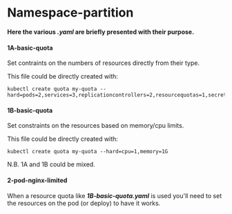 # Namespace-partition
 
**Here the various *.yaml* are briefly presented with their purpose.**

#### 1A-basic-quota

Set contraints on the numbers of resources directly from their type.

This file could be directly created with:

```
kubectl create quota my-quota --hard=pods=2,services=3,replicationcontrollers=2,resourcequotas=1,secrets=5,persistentvolumeclaims=10
```

#### 1B-basic-quota

Set constraints on the resources based on memory/cpu limits.

This file could be directly created with:

```
kubectl create quota my-quota --hard=cpu=1,memory=1G
```

N.B. 1A and 1B could be mixed. 

#### 2-pod-nginx-limited

When a resource quota like ***1B-basic-quota.yaml*** is used you'll need to set the resources on the pod (or deploy) to have it works.




